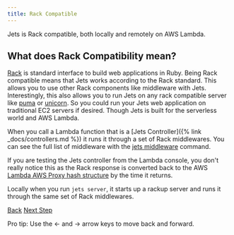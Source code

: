 ```yaml
---
title: Rack Compatible
---
```


Jets is Rack compatible, both locally and remotely on AWS Lambda.

## What does Rack Compatibility mean?

[Rack](https://en.wikipedia.org/wiki/Rack_(web_server_interface)) is standard interface to build web applications in Ruby. Being Rack compatible means that Jets works according to the Rack standard.  This allows you to use other Rack components like middleware with Jets. Interestingly, this also allows you to run Jets on any rack compatible server like [puma](http://puma.io/) or [unicorn](https://bogomips.org/unicorn/).  So you could run your Jets web application on traditional EC2 servers if desired. Though Jets is built for the serverless world and AWS Lambda.

When you call a Lambda function that is a [Jets Controller]({% link _docs/controllers.md %}) it runs it through a set of Rack middlewares. You can see the full list of middleware with the [jets middleware](http://rubyonjets.com/reference/jets-middleware/) command.

If you are testing the Jets controller from the Lambda console, you don't really notice this as the Rack response is converted back to the AWS [Lambda AWS Proxy hash structure](https://docs.aws.amazon.com/apigateway/latest/developerguide/api-gateway-create-api-as-simple-proxy-for-lambda.html) by the time it returns.

Locally when you run `jets server`, it starts up a rackup server and runs it through the same set of Rack middlewares.

<a id="prev" class="btn btn-basic" href="{% link _docs/upgrading.md %}">Back</a>
<a id="next" class="btn btn-primary" href="{% link _docs/middleware.md %}">Next Step</a>
<p class="keyboard-tip">Pro tip: Use the <- and -> arrow keys to move back and forward.</p>

